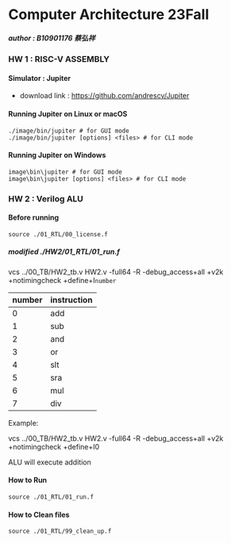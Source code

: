 # Computer Architecture 23Fall
##### author : B10901176 蔡弘祥

### HW 1 : RISC-V ASSEMBLY
#### Simulator : Jupiter
* download link : https://github.com/andrescv/Jupiter
#### Running Jupiter on Linux or macOS

```shell
./image/bin/jupiter # for GUI mode
./image/bin/jupiter [options] <files> # for CLI mode
```

#### Running Jupiter on Windows
```shell
image\bin\jupiter # for GUI mode
image\bin\jupiter [options] <files> # for CLI mode
```

### HW 2 : Verilog ALU
#### Before running
```shell
source ./01_RTL/00_license.f
```
##### modified ./HW2/01_RTL/01_run.f

vcs ../00_TB/HW2_tb.v HW2.v -full64 -R -debug_access+all +v2k +notimingcheck +define+I`number`

|number |instruction|
|-------|-----------|
|0      |add        |
|1      |sub        |
|2      |and        |
|3      |or         |
|4      |slt        |
|5      |sra        |
|6      |mul        |
|7      |div        |

Example:

vcs ../00_TB/HW2_tb.v HW2.v -full64 -R -debug_access+all +v2k +notimingcheck +define+I0

ALU will execute addition
  

#### How to Run
```shell
source ./01_RTL/01_run.f
```

#### How to Clean files
```shell
source ./01_RTL/99_clean_up.f
```